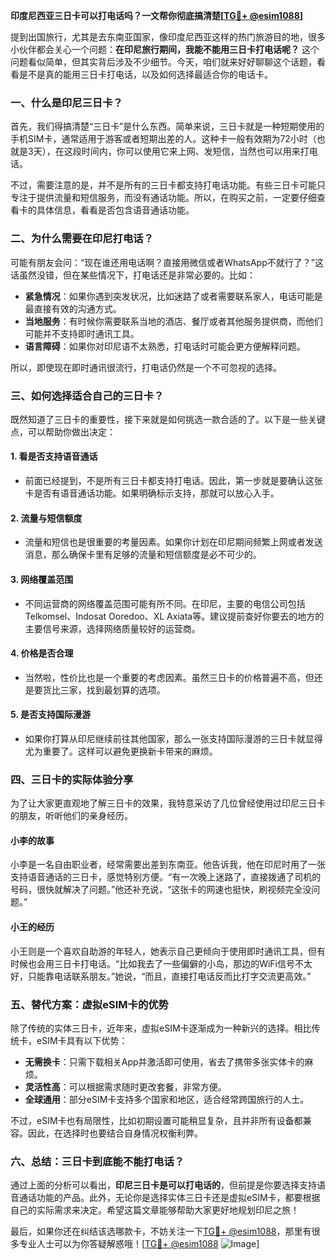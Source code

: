 **印度尼西亚三日卡可以打电话吗？一文帮你彻底搞清楚[[TG💪+ @esim1088](https://t.me/s/esim1088)]**

提到出国旅行，尤其是去东南亚国家，像印度尼西亚这样的热门旅游目的地，很多小伙伴都会关心一个问题：**在印尼旅行期间，我能不能用三日卡打电话呢？** 这个问题看似简单，但其实背后涉及不少细节。今天，咱们就来好好聊聊这个话题，看看是不是真的能用三日卡打电话，以及如何选择最适合你的电话卡。

### 一、什么是印尼三日卡？

首先，我们得搞清楚“三日卡”是什么东西。简单来说，三日卡就是一种短期使用的手机SIM卡，通常适用于游客或者短期出差的人。这种卡一般有效期为72小时（也就是3天），在这段时间内，你可以使用它来上网、发短信，当然也可以用来打电话。

不过，需要注意的是，并不是所有的三日卡都支持打电话功能。有些三日卡可能只专注于提供流量和短信服务，而没有通话功能。所以，在购买之前，一定要仔细查看卡的具体信息，看看是否包含语音通话功能。

### 二、为什么需要在印尼打电话？

可能有朋友会问：“现在谁还用电话啊？直接用微信或者WhatsApp不就行了？”这话虽然没错，但在某些情况下，打电话还是非常必要的。比如：

- **紧急情况**：如果你遇到突发状况，比如迷路了或者需要联系家人，电话可能是最直接有效的沟通方式。
- **当地服务**：有时候你需要联系当地的酒店、餐厅或者其他服务提供商，而他们可能并不支持即时通讯工具。
- **语言障碍**：如果你对印尼语不太熟悉，打电话时可能会更方便解释问题。

所以，即使现在即时通讯很流行，打电话仍然是一个不可忽视的选择。

### 三、如何选择适合自己的三日卡？

既然知道了三日卡的重要性，接下来就是如何挑选一款合适的了。以下是一些关键点，可以帮助你做出决定：

#### 1. **看是否支持语音通话**
   - 前面已经提到，不是所有三日卡都支持打电话。因此，第一步就是要确认这张卡是否有语音通话功能。如果明确标示支持，那就可以放心入手。

#### 2. **流量与短信额度**
   - 流量和短信也是很重要的考量因素。如果你计划在印尼期间频繁上网或者发送消息，那么确保卡里有足够的流量和短信额度是必不可少的。

#### 3. **网络覆盖范围**
   - 不同运营商的网络覆盖范围可能有所不同。在印尼，主要的电信公司包括Telkomsel、Indosat Ooredoo、XL Axiata等。建议提前查好你要去的地方的主要信号来源，选择网络质量较好的运营商。

#### 4. **价格是否合理**
   - 当然啦，性价比也是一个重要的考虑因素。虽然三日卡的价格普遍不高，但还是要货比三家，找到最划算的选项。

#### 5. **是否支持国际漫游**
   - 如果你打算从印尼继续前往其他国家，那么一张支持国际漫游的三日卡就显得尤为重要了。这样可以避免更换新卡带来的麻烦。

### 四、三日卡的实际体验分享

为了让大家更直观地了解三日卡的效果，我特意采访了几位曾经使用过印尼三日卡的朋友，听听他们的亲身经历。

#### 小李的故事
小李是一名自由职业者，经常需要出差到东南亚。他告诉我，他在印尼时用了一张支持语音通话的三日卡，感觉特别方便。“有一次晚上迷路了，直接拨通了司机的号码，很快就解决了问题。”他还补充说，“这张卡的网速也挺快，刷视频完全没问题。”

#### 小王的经历
小王则是一个喜欢自助游的年轻人，她表示自己更倾向于使用即时通讯工具，但有时候也会用三日卡打电话。“比如我去了一些偏僻的小岛，那边的WiFi信号不太好，只能靠电话联系朋友。”她说，“而且，直接打电话反而比打字交流更高效。”

### 五、替代方案：虚拟eSIM卡的优势

除了传统的实体三日卡，近年来，虚拟eSIM卡逐渐成为一种新兴的选择。相比传统卡，eSIM卡具有以下优势：

- **无需换卡**：只需下载相关App并激活即可使用，省去了携带多张实体卡的麻烦。
- **灵活性高**：可以根据需求随时更改套餐，非常方便。
- **全球通用**：部分eSIM卡支持多个国家和地区，适合经常跨国旅行的人士。

不过，eSIM卡也有局限性，比如初期设置可能稍显复杂，且并非所有设备都兼容。因此，在选择时也要结合自身情况权衡利弊。

### 六、总结：三日卡到底能不能打电话？

通过上面的分析可以看出，**印尼三日卡是可以打电话的**，但前提是你要选择支持语音通话功能的产品。此外，无论你是选择实体三日卡还是虚拟eSIM卡，都要根据自己的实际需求来决定。希望这篇文章能够帮助大家更好地规划印尼之旅！

最后，如果你还在纠结该选哪款卡，不妨关注一下[TG💪+ @esim1088](https://t.me/s/esim1088)，那里有很多专业人士可以为你答疑解惑哦！[[TG💪+ @esim1088](https://t.me/s/esim1088) ![Image](https://i.postimg.cc/4NQfJmqS/Snipaste-2025-05-13-00-14-12.png)]